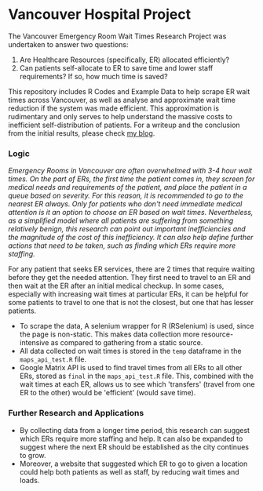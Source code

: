 # Vancouver Hospital Project

The Vancouver Emergency Room Wait Times Research Project was undertaken to answer two questions:

1. Are Healthcare Resources (specifically, ER) allocated efficiently?
2. Can patients self-allocate to ER to save time and lower staff requirements? If so, how much time is saved?

This repository includes R Codes and Example Data to help scrape ER wait times across Vancouver, as well as analyse and approximate wait time reduction if the system was made efficient. This approximation is rudimentary and only serves to help understand the massive costs to inefficient self-distribution of patients. For a writeup and the conclusion from the initial results, please check <a href="https://sudershsaksham.github.io/van_ER.html">my blog</a>.

### Logic

*Emergency Rooms in Vancouver are often overwhelmed with 3-4 hour wait times. On the part of ERs, the first time the patient comes in, they screen for medical needs and requirements of the patient, and place the patient in a queue based on severity. For this reason, it is recommended to go to the nearest ER always. Only for patients who don't need immediate medical attention is it an option to choose an ER based on wait times. 
Nevertheless, as a simplified model where all patients are suffering from something relatively benign, this research can point out important inefficiencies and the magnitude of the cost of this inefficiency. It can also help define further actions that need to be taken, such as finding which ERs require more staffing.*

For any patient that seeks ER services, there are 2 times that require waiting before they get the needed attention. They first need to travel to an ER and then wait at the ER after an initial medical checkup.
In some cases, especially with increasing wait times at particular ERs, it can be helpful for some patients to travel to one that is not the closest, but one that has lesser patients. 

- To scrape the data, A selenium wrapper for R (RSelenium) is used, since the page is non-static. This makes data collection more resource-intensive as compared to gathering from a static source. 
- All data collected on wait times is stored in the `temp` dataframe in the `maps_api_test.R` file.
- Google Matrix API is used to find travel times from all ERs to all other ERs, stored as `final` in the `maps_api_test.R` file. This, combined with the wait times at each ER, allows us to see which 'transfers' (travel from one ER to the other) would be 'efficient' (would save time).

### Further Research and Applications

- By collecting data from a longer time period, this research can suggest which ERs require more staffing and help. It can also be expanded to suggest where the next ER should be established as the city continues to grow.
- Moreover, a website that suggested which ER to go to given a location could help both patients as well as staff, by reducing wait times and loads.